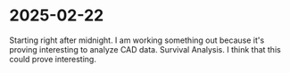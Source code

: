 # 2025-02-22

Starting right after midnight. I am working something out because it's proving interesting to analyze CAD data. Survival Analysis.
I think that this could prove interesting. 


